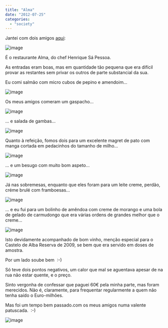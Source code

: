 ```yaml
---
title: "Alma"
date: "2012-07-25"
categories: 
  - "society"
---
```


Jantei com dois amigos [aqui](http://alma.co.pt/):

![image](images/wpid-IMG_20120725_223528.jpg "IMG_20120725_223528.jpg")

É o restaurante Alma, do chef Henrique Sá Pessoa.

As entradas eram boas, mas em quantidade tão pequena que era difícil provar as restantes sem privar os outros de parte substancial da sua.

Eu comi salmão com micro cubos de pepino e amendoim...

![image](images/wpid-IMG_20120725_203241.jpg "IMG_20120725_203241.jpg")

Os meus amigos comeram um gaspacho...

![image](images/wpid-IMG_20120725_203319.jpg "IMG_20120725_203319.jpg")

... e salada de gambas...

![image](images/wpid-IMG_20120725_203336.jpg "IMG_20120725_203336.jpg")

Quanto à refeição, fomos dois para um excelente magret de pato com manga cortada em pedacinhos do tamanho de milho...

![image](images/wpid-IMG_20120725_210734.jpg "IMG_20120725_210734.jpg")

... e um besugo com muito bom aspeto...

![image](images/wpid-IMG_20120725_210744.jpg "IMG_20120725_210744.jpg")

Já nas sobremesas, enquanto que eles foram para um leite creme, perdão, créme brulé com framboesas...

![image](images/wpid-IMG_20120725_213751.jpg "IMG_20120725_213751.jpg")

... e eu fui para um bolinho de amêndoa com creme de morango e uma bola de gelado de carmudongo que era várias ordens de grandes melhor que o creme...

![image](images/wpid-IMG_20120725_213744.jpg "IMG_20120725_213744.jpg")

Isto devidamente acompanhado de bom vinho, menção especial para o Castelo de Alba Reserva de 2009, se bem que era servido em doses de amostra.

Por um lado soube bem  :-)

Só teve dois pontos negativos, um calor que mal se aguentava apesar de na rua não estar quente, e o preço.

Sinto vergonha de confessar que paguei 60€ pela minha parte, mas foram merecidos. Não é, claramente, para frequentar regularmente a quem não tenha saído o Euro-milhões.

Mas foi um tempo bem passado.com os meus amigos numa valente patuscada.  :-)

![image](images/wpid-IMG_20120725_202113.jpg "IMG_20120725_202113.jpg")
